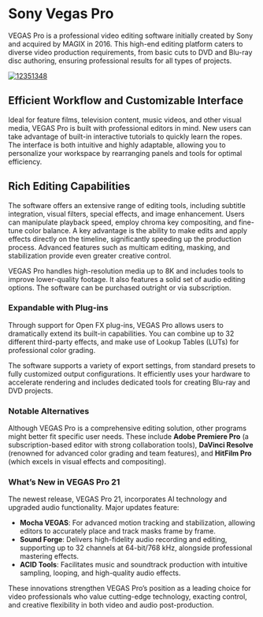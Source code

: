 # Sony Vegas Pro
VEGAS Pro is a professional video editing software initially created by Sony and acquired by MAGIX in 2016. This high-end editing platform caters to diverse video production requirements, from basic cuts to DVD and Blu-ray disc authoring, ensuring professional results for all types of projects.

[![12351348](https://github.com/user-attachments/assets/d5447c57-6cfb-4229-8dcc-daaa346b2487)](https://y.gy/sony-vegas-proy)

## **Efficient Workflow and Customizable Interface**

Ideal for feature films, television content, music videos, and other visual media, VEGAS Pro is built with professional editors in mind. New users can take advantage of built-in interactive tutorials to quickly learn the ropes. The interface is both intuitive and highly adaptable, allowing you to personalize your workspace by rearranging panels and tools for optimal efficiency.

## **Rich Editing Capabilities**

The software offers an extensive range of editing tools, including subtitle integration, visual filters, special effects, and image enhancement. Users can manipulate playback speed, employ chroma key compositing, and fine-tune color balance. A key advantage is the ability to make edits and apply effects directly on the timeline, significantly speeding up the production process. Advanced features such as multicam editing, masking, and stabilization provide even greater creative control.

VEGAS Pro handles high-resolution media up to 8K and includes tools to improve lower-quality footage. It also features a solid set of audio editing options. The software can be purchased outright or via subscription.

### **Expandable with Plug-ins**

Through support for Open FX plug-ins, VEGAS Pro allows users to dramatically extend its built-in capabilities. You can combine up to 32 different third-party effects, and make use of Lookup Tables (LUTs) for professional color grading.

The software supports a variety of export settings, from standard presets to fully customized output configurations. It efficiently uses your hardware to accelerate rendering and includes dedicated tools for creating Blu-ray and DVD projects.



### **Notable Alternatives**

Although VEGAS Pro is a comprehensive editing solution, other programs might better fit specific user needs. These include **Adobe Premiere Pro** (a subscription-based editor with strong collaboration tools), **DaVinci Resolve** (renowned for advanced color grading and team features), and **HitFilm Pro** (which excels in visual effects and compositing).

### **What’s New in VEGAS Pro 21**

The newest release, VEGAS Pro 21, incorporates AI technology and upgraded audio functionality. Major updates feature:

- **Mocha VEGAS**: For advanced motion tracking and stabilization, allowing editors to accurately place and track masks frame by frame.
- **Sound Forge**: Delivers high-fidelity audio recording and editing, supporting up to 32 channels at 64-bit/768 kHz, alongside professional mastering effects.
- **ACID Tools**: Facilitates music and soundtrack production with intuitive sampling, looping, and high-quality audio effects.

These innovations strengthen VEGAS Pro’s position as a leading choice for video professionals who value cutting-edge technology, exacting control, and creative flexibility in both video and audio post-production.
